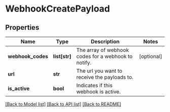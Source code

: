 # WebhookCreatePayload

## Properties
Name | Type | Description | Notes
------------ | ------------- | ------------- | -------------
**webhook_codes** | **list[str]** | The array of webhook codes for a webhook to notify. | [optional] 
**url** | **str** | The url you want to receive the payloads to. | 
**is_active** | **bool** | Indicates if this webhook is active. | 

[[Back to Model list]](../README.md#documentation-for-models) [[Back to API list]](../README.md#documentation-for-api-endpoints) [[Back to README]](../README.md)


